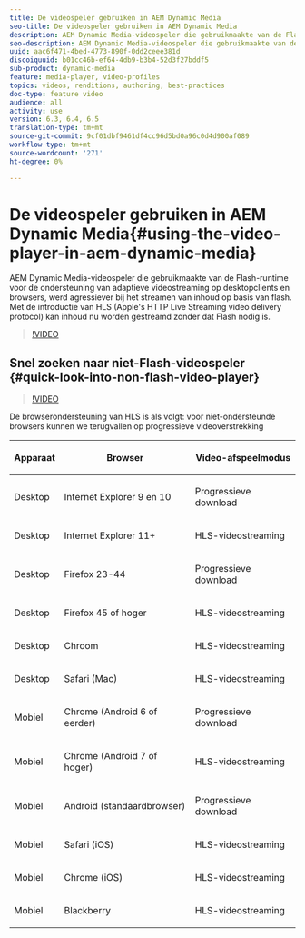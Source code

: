 ```yaml
---
title: De videospeler gebruiken in AEM Dynamic Media
seo-title: De videospeler gebruiken in AEM Dynamic Media
description: AEM Dynamic Media-videospeler die gebruikmaakte van de Flash-runtime voor de ondersteuning van adaptieve videostreaming op desktopclients en browsers, werd agressiever bij het streamen van inhoud op basis van flash. Met de introductie van HLS (Apple's HTTP Live Streaming video delivery protocol) kan inhoud nu worden gestreamd zonder dat Flash nodig is.
seo-description: AEM Dynamic Media-videospeler die gebruikmaakte van de Flash-runtime voor de ondersteuning van adaptieve videostreaming op desktopclients en browsers, werd agressiever bij het streamen van inhoud op basis van flash. Met de introductie van HLS (Apple's HTTP Live Streaming video delivery protocol) kan inhoud nu worden gestreamd zonder dat Flash nodig is.
uuid: aac6f471-4bed-4773-890f-0dd2ceee381d
discoiquuid: b01cc46b-ef64-4db9-b3b4-52d3f27bddf5
sub-product: dynamic-media
feature: media-player, video-profiles
topics: videos, renditions, authoring, best-practices
doc-type: feature video
audience: all
activity: use
version: 6.3, 6.4, 6.5
translation-type: tm+mt
source-git-commit: 9cf01dbf9461df4cc96d5bd0a96c0d4d900af089
workflow-type: tm+mt
source-wordcount: '271'
ht-degree: 0%

---
```



# De videospeler gebruiken in AEM Dynamic Media{#using-the-video-player-in-aem-dynamic-media}

AEM Dynamic Media-videospeler die gebruikmaakte van de Flash-runtime voor de ondersteuning van adaptieve videostreaming op desktopclients en browsers, werd agressiever bij het streamen van inhoud op basis van flash. Met de introductie van HLS (Apple&#39;s HTTP Live Streaming video delivery protocol) kan inhoud nu worden gestreamd zonder dat Flash nodig is.

>[!VIDEO](https://video.tv.adobe.com/v/16791/?quality=9&learn=on)

## Snel zoeken naar niet-Flash-videospeler {#quick-look-into-non-flash-video-player}

>[!VIDEO](https://video.tv.adobe.com/v/17429/?quality=9&learn=on)

De browserondersteuning van HLS is als volgt: voor niet-ondersteunde browsers kunnen we terugvallen op progressieve videoverstrekking

<table> 
 <thead> 
  <tr> 
   <th> <p>Apparaat</p> </th>
   <th> <p>Browser</p> </th>
   <th > <p>Video-afspeelmodus</p> </th>
  </tr>
 </thead>
 <tbody>
  <tr> 
   <td> <p>Desktop</p> </td>
   <td> <p>Internet Explorer 9 en 10</p> </td>
   <td> <p>Progressieve download</p> </td>
  </tr>
  <tr>
   <td> <p>Desktop</p> </td>
   <td> <p>Internet Explorer 11+</p> </td>
   <td> <p>HLS-videostreaming</p> </td>
  </tr>
  <tr>
   <td> <p>Desktop</p> </td>
   <td> <p>Firefox 23-44</p> </td>
   <td> <p>Progressieve download</p> </td>
  </tr>
  <tr> 
   <td> <p>Desktop</p> </td>
   <td> <p>Firefox 45 of hoger</p> </td>
   <td> <p>HLS-videostreaming</p> </td>
  </tr>
  <tr> 
   <td> <p>Desktop</p> </td>
   <td> <p>Chroom</p> </td>
   <td> <p>HLS-videostreaming</p> </td>
  </tr>
  <tr> 
   <td> <p>Desktop</p> </td>
   <td> <p>Safari (Mac)</p> </td>
   <td> <p>HLS-videostreaming</p> </td>
  </tr>
  <tr> 
   <td> <p>Mobiel</p> </td>
   <td> <p>Chrome (Android 6 of eerder)</p> </td>
   <td> <p>Progressieve download</p> </td>
  </tr>
  <tr> 
   <td> <p>Mobiel</p> </td>
   <td> <p>Chrome (Android 7 of hoger)</p> </td>
   <td> <p>HLS-videostreaming</p> </td>
  </tr>
  <tr> 
   <td> <p>Mobiel</p> </td>
   <td> <p>Android (standaardbrowser)</p> </td>
   <td> <p>Progressieve download</p> </td>
  </tr>
  <tr> 
   <td> <p>Mobiel</p> </td>
   <td> <p>Safari (iOS)</p> </td>
   <td> <p>HLS-videostreaming</p> </td>
  </tr>
  <tr> 
   <td> <p>Mobiel</p> </td>
   <td> <p>Chrome (iOS)</p> </td>
   <td> <p>HLS-videostreaming</p> </td>
  </tr>
  <tr> 
   <td> <p>Mobiel</p> </td>
   <td> <p>Blackberry</p> </td>
   <td> <p>HLS-videostreaming</p> </td>
  </tr>
 </tbody>
</table>